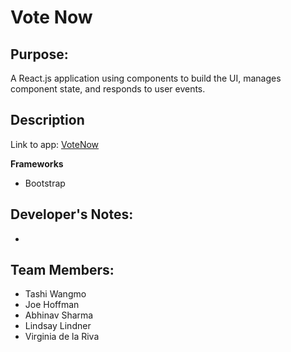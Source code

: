 # Vote Now

## Purpose: ##

A React.js application using components to build the UI, manages component state, and responds to user events. 

## Description ##


Link to app: [VoteNow](https://morning-waters-46079.herokuapp.com/)

**Frameworks**
* Bootstrap

## Developer's Notes: ##
* 


## Team Members: ##
* Tashi Wangmo
* Joe Hoffman
* Abhinav Sharma
* Lindsay Lindner
* Virginia de la Riva